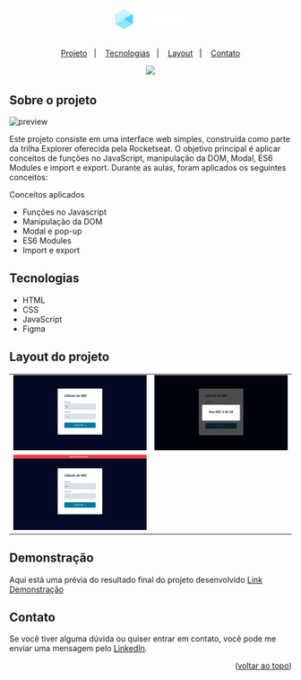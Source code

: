 <a name="readme-top"></a>

<div align="center">
  <img src=".github/logo.png" width="25%">

  <br>
  <br>

  <p>
    <a href="#-projeto">Projeto</a>&nbsp;&nbsp;&nbsp;|&nbsp;&nbsp;&nbsp;
    <a href="#-tecnologias">Tecnologias</a>&nbsp;&nbsp;&nbsp;|&nbsp;&nbsp;&nbsp;
    <a href="#-layout">Layout</a>&nbsp;&nbsp;&nbsp;|&nbsp;&nbsp;&nbsp;
    <a href="#-contato">Contato</a>
  </p>
  
  <a href="#-license">
    <img src="https://img.shields.io/static/v1?label=license&message=MIT&color=348BA7&labelColor=000000">
  </a>
</div>

## Sobre o projeto
![preview](.github/preview.png)

Este projeto consiste em uma interface web simples, construída como parte da trilha Explorer oferecida pela Rocketseat.
O objetivo principal é aplicar conceitos de funções no JavaScript, manipulação da DOM, Modal, ES6 Modules e import e export. Durante as aulas, foram aplicados os seguintes conceitos:


Conceitos aplicados
* Funções no Javascript
* Manipulação da DOM
* Modal e pop-up 
* ES6 Modules
* Import e export


## Tecnologias
- HTML
- CSS
- JavaScript
- Figma


## Layout do projeto
<table>
  <tr>
    <td><img src=".github/screen1.png"></td>
    <td><img src=".github/modal.png"></td>
  </tr> 
  <tr>
    <td><img src=".github/screen-error.png"></td>
  </tr>
</table>


## Demonstração
Aqui está uma prévia do resultado final do projeto desenvolvido
[Link Demonstração](https://joao-sillva.github.io/calculadora-imc/)


## Contato
Se você tiver alguma dúvida ou quiser entrar em contato, você pode me enviar uma mensagem pelo
[LinkedIn](https://www.linkedin.com/in/joao-sillva/).

<p align="right">(<a href="#readme-top">voltar ao topo</a>)</p>